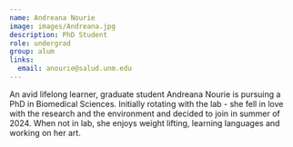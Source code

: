 ```yaml
---
name: Andreana Nourie
image: images/Andreana.jpg
description: PhD Student
role: undergrad
group: alum
links:
  email: anourie@salud.unm.edu
---
```


An avid lifelong learner, graduate student Andreana Nourie is pursuing a PhD in Biomedical Sciences. Initially rotating with the lab - she fell in love with the research and the environment and decided to join in summer of 2024. When not in lab, she enjoys weight lifting, learning languages and working on her art.
